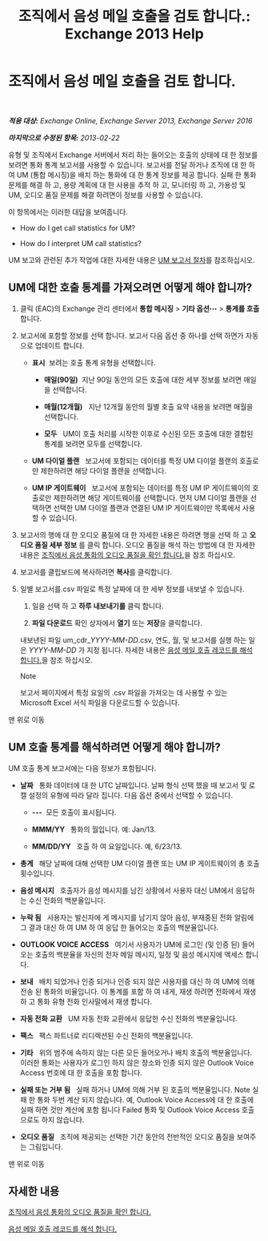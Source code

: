 ﻿---
title: '조직에서 음성 메일 호출을 검토 합니다.: Exchange 2013 Help'
TOCTitle: 조직에서 음성 메일 호출을 검토 합니다.
ms:assetid: f6fdbe17-d1d2-442a-aa13-06b908d9c33a
ms:mtpsurl: https://technet.microsoft.com/ko-kr/library/JJ659073(v=EXCHG.150)
ms:contentKeyID: 50556114
ms.date: 05/22/2018
mtps_version: v=EXCHG.150
ms.translationtype: MT
---

# 조직에서 음성 메일 호출을 검토 합니다.

 

_**적용 대상:** Exchange Online, Exchange Server 2013, Exchange Server 2016_

_**마지막으로 수정된 항목:** 2013-02-22_

유형 및 조직에서 Exchange 서버에서 처리 하는 들어오는 호출의 상태에 대 한 정보를 보려면 통화 통계 보고서를 사용할 수 있습니다. 보고서를 전달 하거나 조직에 대 한 하 여 UM (통합 메시징)을 배치 하는 통화에 대 한 통계 정보를 제공 합니다. 실패 한 통화 문제를 해결 하 고, 용량 계획에 대 한 사용을 추적 하 고, 모니터링 하 고, 가용성 및 UM, 오디오 품질 문제를 해결 하려면이 정보를 사용할 수 있습니다.

이 항목에서는 이러한 대답을 보여줍니다.

  - How do I get call statistics for UM?

  - How do I interpret UM call statistics?

UM 보고와 관련된 추가 작업에 대한 자세한 내용은 [UM 보고서 절차](um-reports-procedures-exchange-2013-help.md)를 참조하십시오.

## UM에 대한 호출 통계를 가져오려면 어떻게 해야 합니까?

1.  클릭 (EAC)의 Exchange 관리 센터에서 **통합 메시징** \> **기타 옵션**![기타 옵션 아이콘](images/JJ150550.5381819e-3b21-4873-8714-e9b956290b28(EXCHG.150).gif "기타 옵션 아이콘") \> **통계를 호출** 합니다.

2.  보고서에 포함할 정보를 선택 합니다. 보고서 다음 옵션 중 하나를 선택 하면가 자동으로 업데이트 합니다.
    
      - **표시**  보려는 호출 통계 유형을 선택합니다.
        
          - **매일(90일)**  지난 90일 동안의 모든 호출에 대한 세부 정보를 보려면 매일을 선택합니다.
        
          - **매월(12개월)**   지난 12개월 동안의 월별 호출 요약 내용을 보려면 매월을 선택합니다.
        
          - **모두**   UM이 호출 처리를 시작한 이후로 수신된 모든 호출에 대한 결합된 통계를 보려면 모두를 선택합니다.
    
      - **UM 다이얼 플랜**   보고서에 포함되는 데이터를 특정 UM 다이얼 플랜의 호출로만 제한하려면 해당 다이얼 플랜을 선택합니다.
    
      - **UM IP 게이트웨이**   보고서에 포함되는 데이터를 특정 UM IP 게이트웨이의 호출로만 제한하려면 해당 게이트웨이를 선택합니다. 먼저 UM 다이얼 플랜을 선택하면 선택한 UM 다이얼 플랜과 연결된 UM IP 게이트웨이만 목록에서 사용할 수 있습니다.

3.  보고서의 행에 대 한 오디오 품질에 대 한 자세한 내용은 하려면 행을 선택 하 고 **오디오 품질 세부 정보** 를 클릭 합니다. 오디오 품질을 해석 하는 방법에 대 한 자세한 내용은 [조직에서 음성 통화의 오디오 품질을 확인 합니다.](investigate-the-audio-quality-of-voice-calls-in-your-organization-exchange-2013-help.md)을 참조 하십시오.

4.  보고서를 클립보드에 복사하려면 **복사**를 클릭합니다.

5.  일별 보고서를.csv 파일로 특정 날짜에 대 한 세부 정보를 내보낼 수 있습니다.
    
    1.  일을 선택 하 고 **하루 내보내기를** 클릭 합니다.
    
    2.  **파일 다운로드** 확인 상자에서 **열기** 또는 **저장**을 클릭합니다.
    
    내보낸된 파일 um\_cdr\_*YYYY-MM-DD*.csv, 연도, 월, 및 보고서를 실행 하는 일은 *YYYY-MM-DD* 가 지정 됩니다. 자세한 내용은 [음성 메일 호출 레코드를 해석 합니다.](interpret-voice-mail-call-records-exchange-2013-help.md)을 참조 하십시오.
    

    > [!NOTE]
    > 보고서 페이지에서 특정 요일의 .csv 파일을 가져오는 데 사용할 수 있는 Microsoft Excel 서식 파일을 다운로드할 수 있습니다.



맨 위로 이동

## UM 호출 통계를 해석하려면 어떻게 해야 합니까?

UM 호출 통계 보고서에는 다음 정보가 포함됩니다.

  - **날짜**   통화 데이터에 대 한 UTC 날짜입니다. 날짜 형식 선택 했을 때 보고서 및 로캘 설정의 유형에 따라 달라 집니다. 다음 옵션 중에서 선택할 수 있습니다.
    
      - **---**  모든 호출이 표시됩니다.
    
      - **MMM/YY**   통화의 월입니다. 예: Jan/13.
    
      - **MM/DD/YY**   호출 하 여 요일입니다. 예, 6/23/13.

  - **총계**   해당 날짜에 대해 선택한 UM 다이얼 플랜 또는 UM IP 게이트웨이의 총 호출 횟수입니다.

  - **음성 메시지**   호출자가 음성 메시지를 남긴 상황에서 사용자 대신 UM에서 응답하는 수신 전화의 백분율입니다.

  - **누락 됨**   사용자는 발신자에 게 메시지를 남기지 않아 음성, 부재중된 전화 알림에 그 결과 대신 하 여 UM 하 여 응답 한 들어오는 호출의 백분율입니다.

  - **OUTLOOK VOICE ACCESS**   여기서 사용자가 UM에 로그인 (및 인증 된) 들어오는 호출의 백분율을 자신의 전자 메일 메시지, 일정 및 음성 메시지에 액세스 합니다.

  - **보내**   배치 되었거나 인증 되거나 인증 되지 않은 사용자를 대신 하 여 UM에 의해 전송 된 통화의 비율입니다. 이 통계를 포함 하 여 내게, 재생 하려면 전화에서 재생 하 고 통화 유형 전화 인사말에서 재생 합니다.

  - **자동 전화 교환**   UM 자동 전화 교환에서 응답한 수신 전화의 백분율입니다.

  - **팩스**   팩스 파트너로 리디렉션된 수신 전화의 백분율입니다.

  - **기타**   위의 범주에 속하지 않는 다른 모든 들어오거나 배치 호출의 백분율입니다. 이러한 통화는 사용자가 로그인 하지 않은 장소와 인증 되지 않은 Outlook Voice Access 번호에 대 한 호출을 포함 합니다.

  - **실패 또는 거부 됨**   실패 하거나 UM에 의해 거부 된 호출의 백분율입니다. Note 실패 한 통화 두번 계산 되지 않습니다. 예, Outlook Voice Access에 대 한 호출에 실패 하면 것만 계산에 포함 됩니다 Failed 통화 및 Outlook Voice Access 호출으로도 하지 않습니다.

  - **오디오 품질**   조직에 제공되는 선택한 기간 동안의 전반적인 오디오 품질을 보여주는 그림입니다.

맨 위로 이동

## 자세한 내용

[조직에서 음성 통화의 오디오 품질을 확인 합니다.](investigate-the-audio-quality-of-voice-calls-in-your-organization-exchange-2013-help.md)

[음성 메일 호출 레코드를 해석 합니다.](interpret-voice-mail-call-records-exchange-2013-help.md)

